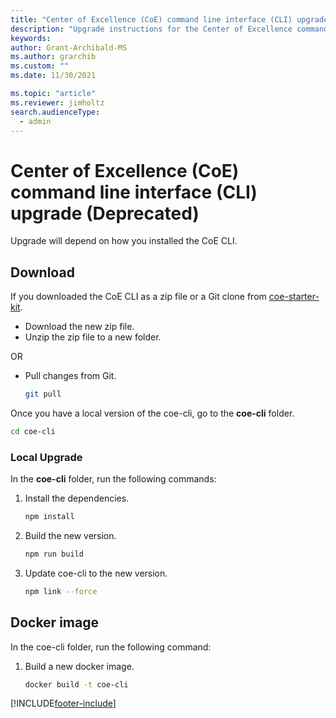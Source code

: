 ```yaml
---
title: "Center of Excellence (CoE) command line interface (CLI) upgrade (Deprecated)"
description: "Upgrade instructions for the Center of Excellence command line interface"
keywords: 
author: Grant-Archibald-MS
ms.author: grarchib
ms.custom: ""
ms.date: 11/30/2021

ms.topic: "article"
ms.reviewer: jimholtz
search.audienceType: 
  - admin
---
```


# Center of Excellence (CoE) command line interface (CLI) upgrade (Deprecated)

Upgrade will depend on how you installed the CoE CLI.

## Download

If you downloaded the CoE CLI as a zip file or a Git clone from [coe-starter-kit](https://github.com/microsoft/coe-starter-kit).

- Download the new zip file.
- Unzip the zip file to a new folder.

OR

- Pull changes from Git.

   ```bash
   git pull
   ```

Once you have a local version of the coe-cli, go to the **coe-cli** folder.

   ```bash
   cd coe-cli

   ```

### Local Upgrade

In the **coe-cli** folder, run the following commands:

1. Install the dependencies.

   ```bash
   npm install

   ```

1. Build the new version.

   ```bash
   npm run build

   ```

1. Update coe-cli to the new version.

   ```bash
   npm link --force

   ```

## Docker image

In the coe-cli folder, run the following command:

1. Build a new docker image.

   ```bash
   docker build -t coe-cli

   ```

[!INCLUDE[footer-include](../../../includes/footer-banner.md)]
